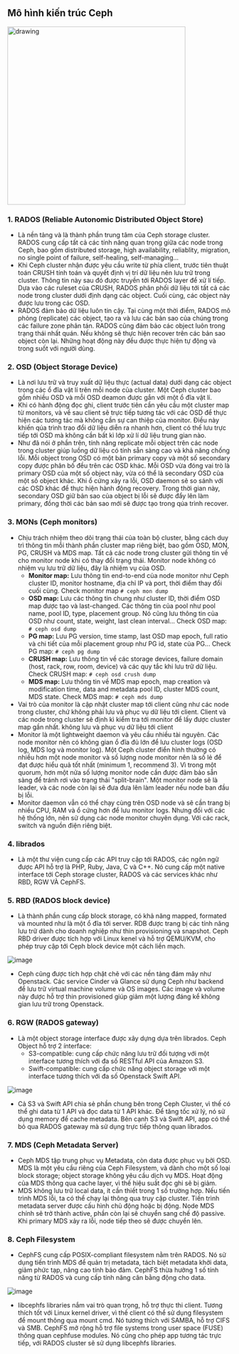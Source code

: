 ## Mô hình kiến trúc Ceph
<img src="https://user-images.githubusercontent.com/83684068/126732638-4d549bb7-c5ad-4d02-93a2-36adf1ecead4.png" alt="drawing" width="400"/>

### 1. RADOS (Reliable Autonomic Distributed Object Store)
- Là nền tảng và là thành phần trung tâm của Ceph storage cluster. RADOS cung cấp tất cả các tính năng quan trọng giữa các node trong Ceph, bao gồm distributed storage, high availability, reliablity, migration, no single point of failure, self-healing, self-managing...
- Khi Ceph cluster nhận được yêu cầu write từ phía client, trước tiên thuật toán CRUSH tính toán và quyết định vị trí dữ liệu nên lưu trữ trong cluster. Thông tin này sau đó được truyền tới RADOS layer để xử lí tiếp. Dựa vào các ruleset của CRUSH, RADOS phân phối dữ liệu tới tất cả các node trong cluster dưới định dạng các object. Cuối cùng, các object này được lưu trong các OSD.
- RADOS đảm bảo dữ liệu luôn tin cậy. Tại cùng một thời điểm, RADOS mô phỏng (replicate) các object, tạo ra và lưu các bản sao của chúng trong các failure zone phân tán. RADOS cũng đảm bảo các object luôn trong trạng thái nhất quán. Nếu không sẽ thực hiện recover trên các bản sao object còn lại. Những hoạt động này đều được thực hiện tự động và trong suốt với người dùng.

### 2. OSD (Object Storage Device)
- Là nơi lưu trữ và truy xuất dữ liệu thực (actual data) dưới dạng các object trong các ổ đĩa vật lí trên mỗi node của cluster. Một Ceph cluster bao gồm nhiều OSD và mỗi OSD deamon được gắn với một ổ đĩa vật lí.
- Khi có hành động đọc ghi, client trước tiên cần yêu cầu một cluster map từ monitors, và về sau client sẽ trực tiếp tương tác với các OSD để thực hiện các tương tác mà không cần sự can thiệp của monitor. Điều này khiến qúa trình trao đổi dữ liệu diễn ra nhanh hơn, client có thế lưu trực tiếp tới OSD mà không cần bất kì lớp xử lí dữ liệu trung gian nào. 
- Như đã nói ở phần trên, tính năng replicate mỗi object trên các node trong cluster giúp luồng dữ liệu có tính sẵn sàng cao và khả năng chống lỗi. Mỗi object trong OSD có một bản primary copy và một số secondary copy được phân bố đều trên các OSD khác. Mỗi OSD vừa đóng vai trò là primary OSD của một số object này, vừa có thể là secondary OSD của một số object khác. Khi ổ cứng xảy ra lỗi, OSD daemon sẽ so sánh với các OSD khác để thực hiện hành động recovery. Trong thời gian này, secondary OSD giữ bản sao của object bị lỗi sẽ được đẩy lên làm primary, đồng thời các bản sao mới sẽ được tạo trong qúa trình recover.

### 3. MONs (Ceph monitors)
- Chịu trách nhiệm theo dõi trạng thái của toàn bộ cluster, bằng cách duy trì thông tin mỗi thành phần cluster map riêng biệt, bao gồm OSD, MON, PG, CRUSH và MDS map. Tất cả các node trong cluster gửi thông tin về cho monitor node khi có thay đổi trạng thái. Monitor node không có nhiệm vụ lưu trữ dữ liệu, đây là nhiệm vụ của OSD.
    - **Monitor map:** Lưu thông tin end-to-end của node monitor như Ceph cluster ID, monitor hostname, địa chỉ IP và port, thời điểm thay đổi cuối cùng. Check monitor map `# ceph mon dump`
    - **OSD map:** Lưu các thông tin chung như cluster ID, thời điểm OSD map được tạo và last-changed. Các thông tin của pool như pool name, pool ID, type, placement group. Nó cũng lưu thông tin của OSD như count, state, weight, last clean interval... Check OSD map: `# ceph osd dump`
    - **PG map:** Lưu PG version, time stamp, last OSD map epoch, full ratio và chi tiết của mỗi placement group như PG id, state của PG... Check PG map: `# ceph pg dump` 
    - **CRUSH map:** Lưu thông tin về các storage devices, failure domain (host, rack, row, room, device) và các quy tắc khi lưu trữ dữ liệu. Check CRUSH map: `# ceph osd crush dump`
    - **MDS map:** Lưu thông tin về MDS map epoch, map creation và modification time, data and metadata pool ID, cluster MDS count, MDS state. Check MDS map: `# ceph mds dump`
- Vai trò của monitor là cập nhật cluster map tới client cũng như các node trong cluster, chứ không phải lưu và phục vụ dữ liệu tới client. Client và các node trong cluster sẽ định kì kiểm tra tới monitor để lấy được cluster map gần nhất.  không lưu và phục vụ dữ liệu tới client
- Monitor là một lightweight daemon và yêu cầu nhiều tài nguyên. Các node monitor nên có không gian ổ đĩa đủ lớn để lưu cluster logs (OSD log, MDS log và monitor log). Một Ceph cluster điển hình thường có nhiều hơn một node monitor và số lượng node monitor nên là số lẻ để đạt được hiểu quả tốt nhất (minimum 1, recommend 3). Vì trong một quorum, hơn một nửa số lượng monitor node cần được đảm bảo sẵn sàng để tránh rơi vào trạng thái "split-brain". Một monitor node sẽ là leader, và các node còn lại sẽ đưa đưa lên làm leader nếu node ban đầu bị lỗi.
- Monitor daemon vẫn có thể chạy cùng trên OSD node và sẽ cần trang bị nhiều CPU, RAM và ổ cứng hơn để lưu monitor logs. Nhưng đối với các hệ thống lớn, nên sử dụng các node monitor chuyên dụng. Với các rack, switch và nguồn điện riêng biệt.

### 4. librados
- Là một thư viện cung cấp các API truy cập tới RADOS, các ngôn ngữ được API hỗ trợ là PHP, Ruby, Java, C và C++. Nó cung cấp một native interface tới Ceph storage cluster, RADOS và các services khác như RBD, RGW VÀ CephFS.

### 5. RBD (RADOS block device)
- Là thành phần cung cấp block storage, có khả năng mapped, formated và mounted như là một ổ đĩa tới server. RDB được trang bị các tính năng lưu trữ dành cho doanh nghiệp như thin provisioning và snapshot. Ceph RBD driver được tích hợp với Linux kenel và hỗ trợ QEMU/KVM, cho phép truy cập tới Cẹph block device một cách liền mạch.

![image](https://user-images.githubusercontent.com/83684068/126738607-97e40bb2-2c39-4ac8-a852-c26f254a4030.png)

- Ceph cũng được tích hợp chặt chẽ với các nền tảng đám mây như Openstack. Các service Cinder và Glance sử dụng Ceph như backend để lưu trữ virtual machine volume và OS images. Các image và volume này được hỗ trợ thin provisioned giúp giảm một lượng đáng kể không gian lưu trữ trong Openstack.

### 6. RGW (RADOS gateway)
- Là một object storage ínterface được xây dựng dựa trên librados. Ceph Object hỗ trợ 2 ínterface:
  - S3-compatible: cung cấp chức năng lưu trữ đối tượng với một interface tương thích với đa số RESTful API của Amazon S3.
  - Swift-compatible: cung cấp chức năng object storage với một interface tương thích với đa số Openstack Swift API.

![image](https://user-images.githubusercontent.com/83684068/126739026-024aff26-ab6e-4139-9b85-a64c248fdbb0.png)

- Cả S3 và Swift API chia sẻ phần chung bên trong Ceph Cluster, vì thế có thể ghi data từ 1 API và đọc data từ 1 API khác. Để tăng tốc xử lý, nó sử dụng memory để cache metadata. Bên cạnh S3 và Swift API, app có thể bỏ qua RADOS gateway mà sử dụng trực tiếp thông quan librados.

### 7. MDS (Ceph Metadata Server)
- Ceph MDS tập trung phục vụ Metadata, còn data được phục vụ bởi OSD. MDS là một yêu cầu riêng của Ceph Filesystem, và dành cho một số loại block storage; object storage không yêu cầu dịch vụ MDS. Hoạt động của MDS thông qua cache layer, vì thế hiệu suất đọc ghi sẽ bị giảm.
- MDS không lưu trữ local data, ít cần thiết trong 1 số trường hợp. Nếu tiến trình MDS lỗi, ta có thể chạy lại thông qua truy cập cluster. Tiến trình metadata server được cấu hình chủ động hoặc bị động. Node MDS chính sẽ trở thành active, phần còn lại sẽ chuyển sang chế độ passive. Khi primary MDS xảy ra lỗi, node tiếp theo sẽ được chuyển lên.

### 8. Ceph Filesystem
- CephFS cung cấp POSIX-compliant filesystem nằm trên RADOS. Nó sử dụng tiến trình MDS để quản trị metadata, tách biệt metadata khởi data, giảm phức tạp, nâng cao tính bảo đảm. CephFS thừa hưởng 1 số tính năng từ RADOS và cung cấp tính năng cân bằng động cho data.

![image](https://github.com/lacoski/khoa-luan/blob/master/Ceph/PIC/ceph-arch-4.png)

- libcephfs libraries nắm vai trò quan trọng, hỗ trợ thực thi client. Tương thích tốt với Linux kernel driver, vì thế client có thể sử dụng filesystem để mount thông qua mount cmd. Nó tương thích với SAMBA, hỗ trợ CIFS và SMB. CephFS mở rộng hỗ trợ file systems trong user space (FUSE) thông quan cephfuse modules. Nó cũng cho phép app tương tác trực tiếp, với RADOS cluster sẽ sử dụng libcephfs libraries.
